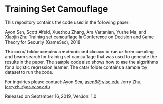 # Training Set Camouflage

This repository contains the code used in the following paper:

Ayon Sen, Scott Alfeld, Xuezhou Zhang, Ara Vartanian, Yuzhe Ma, and Xiaojin Zhu
Training set camouflage
In Conference on Decision and Game Theory for Security (GameSec), 2018


The code/ folder contains a methods and classes to run uniform sampling and beam search for training set camouflage that was used to generate the results in the  paper. The sample code also shows how to use the algorithms for a logistic regression learner. The data/ folder contains a sample toy dataset to run the code.

For inquiries please contact:
Ayon Sen, asen6@wisc.edu
Jerry Zhu, jerryzhu@cs.wisc.edu

Released on September 16, 2019, Version: 1.0